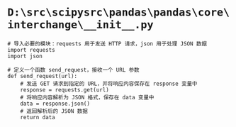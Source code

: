# `D:\src\scipysrc\pandas\pandas\core\interchange\__init__.py`

```
# 导入必要的模块：requests 用于发送 HTTP 请求，json 用于处理 JSON 数据
import requests
import json

# 定义一个函数 send_request，接收一个 URL 参数
def send_request(url):
    # 发送 GET 请求到指定的 URL，并将响应内容保存在 response 变量中
    response = requests.get(url)
    # 将响应内容解析为 JSON 格式，保存在 data 变量中
    data = response.json()
    # 返回解析后的 JSON 数据
    return data
```